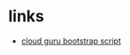 # links
  - [cloud guru bootstrap script](https://s3-eu-west-1.amazonaws.com/acloudguru/s3bootstrap.sh)
